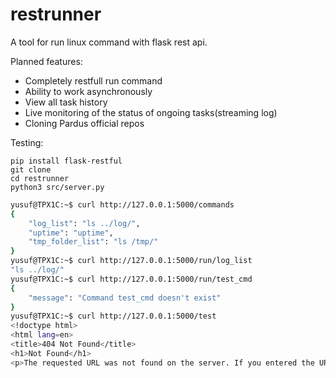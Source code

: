 # restrunner

A tool for run linux command with flask rest api.

Planned features:
* Completely restfull run command
* Ability to work asynchronously
* View all task history
* Live monitoring of the status of ongoing tasks(streaming log)
* Cloning Pardus official repos

Testing:
```
pip install flask-restful
git clone
cd restrunner
python3 src/server.py
```

```bash
yusuf@TPX1C:~$ curl http://127.0.0.1:5000/commands
{
    "log_list": "ls ../log/",
    "uptime": "uptime",
    "tmp_folder_list": "ls /tmp/"
}
yusuf@TPX1C:~$ curl http://127.0.0.1:5000/run/log_list
"ls ../log/"
yusuf@TPX1C:~$ curl http://127.0.0.1:5000/run/test_cmd
{
    "message": "Command test_cmd doesn't exist"
}
yusuf@TPX1C:~$ curl http://127.0.0.1:5000/test
<!doctype html>
<html lang=en>
<title>404 Not Found</title>
<h1>Not Found</h1>
<p>The requested URL was not found on the server. If you entered the URL manually please check your spelling and try again.</p>
```
